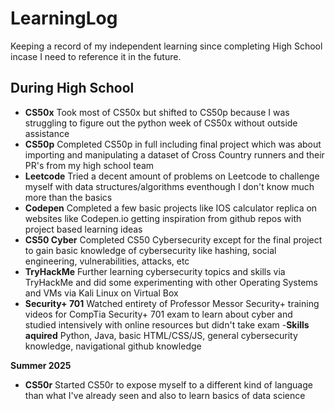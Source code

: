 # LearningLog
Keeping a record of my independent learning since completing High School incase I need to reference it in the future. 

## During High School
- **CS50x**
  Took most of CS50x but shifted to CS50p because I was struggling to figure out the python week of CS50x without outside assistance
- **CS50p**
  Completed CS50p in full including final project which was about importing and manipulating a dataset of Cross Country runners and their PR's from my high school team
- **Leetcode**
  Tried a decent amount of problems on Leetcode to challenge myself with data structures/algorithms eventhough I don't know much more than the basics
- **Codepen**
  Completed a few basic projects like IOS calculator replica on websites like Codepen.io getting inspiration from github repos with project based learning ideas
- **CS50 Cyber**
  Completed CS50 Cybersecurity except for the final project to gain basic knowledge of cybersecurity like hashing, social engineering, vulnerabilities, attacks, etc
- **TryHackMe**
  Further learning cybersecurity topics and skills via TryHackMe and did some experimenting with other Operating Systems and VMs via Kali Linux on Virtual Box
- **Security+ 701**
  Watched entirety of Professor Messor Security+ training videos for CompTia Security+ 701 exam to learn about cyber and studied intensively with online resources but didn't take exam
-**Skills aquired**
  Python, Java, basic HTML/CSS/JS, general cybersecurity knowledge, navigational github knowledge


**Summer 2025**
- **CS50r**
  Started CS50r to expose myself to a different kind of language than what I've already seen and also to learn basics of data science
